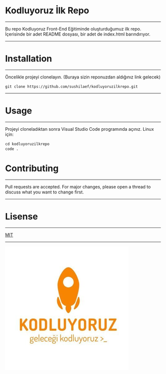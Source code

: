 # Kodluyoruz İlk Repo
---
Bu repo Kodluyoruz Front-End Eğitiminde oluşturduğumuz ilk repo. İçerisinde bir adet README dosyası, bir adet de index.html barındırıyor.


---
# Installation
---
Öncelikle projeyi clonelayın. (Buraya sizin reponuzdan aldığınız link gelecek)

```
git clone https://github.com/sushilaef/kodluyoruzilkrepo.git
```
---

# Usage
---
Projeyi cloneladıktan sonra Visual Studio Code programında açınız.
Linux için:
```
cd kodluyoruzilkrepo
code .
```

# Contributing
---
Pull requests are accepted. For major changes, please open a thread to discuss what you want to change first.

---

# Lisense
---
[MIT](https://choosealicense.com/licenses/mit//)

---
![Kodluyoruz Logo](https://raw.githubusercontent.com/Kodluyoruz/taskforce/git/git/markdown-nedir-nasil-kullaniriz-/figures/kodluyoruz_logo.jpg)


